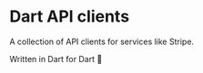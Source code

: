 # Dart API clients

A collection of API clients for services like Stripe.

Written in Dart for Dart 💙
